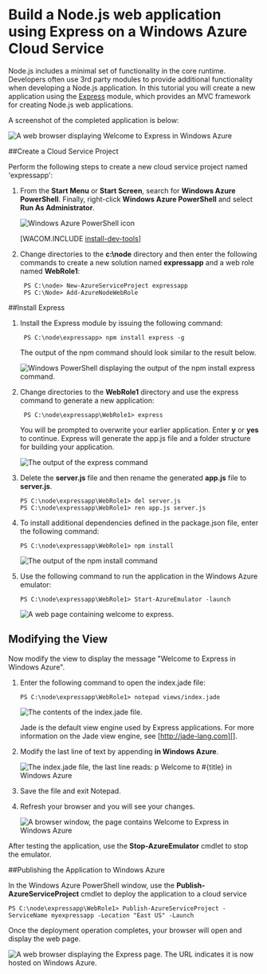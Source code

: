<properties linkid="dev-nodejs-basic-web-app-with-express" urlDisplayName="Web App with Express" pageTitle="Web App with Express (Node.js) - Windows Azure Tutorial" metaKeywords="Azure Node.js hello world tutorial, Azure Node.js hello world, Azure Node.js Getting Started tutorial, Azure Node.js tutorial, Azure Node.js Express tutorial" description="An tutorial that builds on the cloud service tutorial, and demonstrates how to use the Express module." metaCanonical="" services="cloud-services" documentationCenter="Node.js" title="Build a Node.js web application using Express on a Windows Azure Cloud Service" authors=""  solutions="" writer="" manager="" editor=""  />






# Build a Node.js web application using Express on a Windows Azure Cloud Service

Node.js includes a minimal set of functionality in the core runtime.
Developers often use 3rd party modules to provide additional
functionality when developing a Node.js application. In this tutorial
you will create a new application using the [Express][] module, which provides an MVC framework for creating Node.js web applications.

A screenshot of the completed application is below:

![A web browser displaying Welcome to Express in Windows Azure](./media/cloud-services-nodejs-develop-deploy-express-app/node36.png)

##Create a Cloud Service Project

Perform the following steps to create a new cloud service project named 'expressapp':

1. From the **Start Menu** or **Start Screen**, search for **Windows Azure PowerShell**. Finally, right-click **Windows Azure PowerShell** and select **Run As Administrator**.

	![Windows Azure PowerShell icon](./media/cloud-services-nodejs-develop-deploy-express-app/azure-powershell-start.png)

	[WACOM.INCLUDE [install-dev-tools](../includes/install-dev-tools.md)]

2. Change directories to the **c:\\node** directory and then enter the following commands to create a new solution named **expressapp** and a web role named **WebRole1**:

		PS C:\node> New-AzureServiceProject expressapp
		PS C:\Node> Add-AzureNodeWebRole

##Install Express

1. Install the Express module by issuing the following command:

		PS C:\node\expressapp> npm install express -g

	The output of the npm command should look similar to the result below. 

	![Windows PowerShell displaying the output of the npm install express command.](./media/cloud-services-nodejs-develop-deploy-express-app/express-g.png)

2. Change directories to the **WebRole1** directory and use the express command to generate a new application:

        PS C:\node\expressapp\WebRole1> express

	You will be prompted to overwrite your earlier application. Enter **y** or **yes** to continue. Express will generate the app.js file and a folder structure for building your application.

	![The output of the express command](./media/cloud-services-nodejs-develop-deploy-express-app/node23.png)

3.  Delete the **server.js** file and then rename the generated **app.js** file to **server.js**.

        PS C:\node\expressapp\WebRole1> del server.js
        PS C:\node\expressapp\WebRole1> ren app.js server.js

5.  To install additional dependencies defined in the package.json file,
    enter the following command:

        PS C:\node\expressapp\WebRole1> npm install

	![The output of the npm install command](./media/cloud-services-nodejs-develop-deploy-express-app/node26.png)

8.  Use the following command to run the application in the Windows
    Azure emulator:

        PS C:\node\expressapp\WebRole1> Start-AzureEmulator -launch

	![A web page containing welcome to express.](./media/cloud-services-nodejs-develop-deploy-express-app/node28.png)

## Modifying the View

Now modify the view to display the message "Welcome to Express in
Windows Azure".

1.  Enter the following command to open the index.jade file:

        PS C:\node\expressapp\WebRole1> notepad views/index.jade

    ![The contents of the index.jade file.](./media/cloud-services-nodejs-develop-deploy-express-app/getting-started-19.png)

    Jade is the default view engine used by Express applications. For more
    information on the Jade view engine, see [http://jade-lang.com][].

2.  Modify the last line of text by appending **in Windows Azure**.

	![The index.jade file, the last line reads: p Welcome to \#{title} in Windows Azure](./media/cloud-services-nodejs-develop-deploy-express-app/node31.png)

3.  Save the file and exit Notepad.

4.  Refresh your browser and you will see your changes.

	![A browser window, the page contains Welcome to Express in Windows Azure](./media/cloud-services-nodejs-develop-deploy-express-app/node32.png)

After testing the application, use the **Stop-AzureEmulator** cmdlet to stop the emulator.

##Publishing the Application to Windows Azure

In the Windows Azure PowerShell window, use the **Publish-AzureServiceProject** cmdlet to deploy the application to a cloud service

    PS C:\node\expressapp\WebRole1> Publish-AzureServiceProject -ServiceName myexpressapp -Location "East US" -Launch

Once the deployment operation completes, your browser will open and display the web page.

![A web browser displaying the Express page. The URL indicates it is now hosted on Windows Azure.](./media/cloud-services-nodejs-develop-deploy-express-app/node36.png)


  [Node.js Web Application]: http://www.windowsazure.com/en-us/develop/nodejs/tutorials/getting-started/
  [Express]: http://expressjs.com/
  [http://jade-lang.com]: http://jade-lang.com

